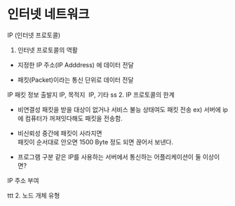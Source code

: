 # 인터넷 네트워크

IP (인터넷 프로토콜)

1. 인터넷 프로토콜의 역활
- 지정한 IP 주소(IP Adddress) 에 데이터 전달

- 패킷(Packet)이라는 통신 단위로 데이터 전달

IP 패킷 정보 
출발지 IP, 목적지  IP, 기타 
ss
2. IP 프로토콜의 한계
- 비연결성
  패킷을 받을 대상이 없거나 서비스 불능 상태여도 패킷 전송 
   ex) 서버에 ip에 컴퓨터가 꺼져잇다해도 패킷을 전송함.

- 비신뢰성
   중간에 패킷이 사라지면   
   패킷이 순서대로 안오면
    1500 Byte 정도 되면 끊어서 보낸다.
    
- 프로그램 구분
  같은 IP를 사용하는 서버에서 통신하는 어플리케이션이 둘 이상이면? 

IP 주소 부여

ttt
2. 노드 개체 유형